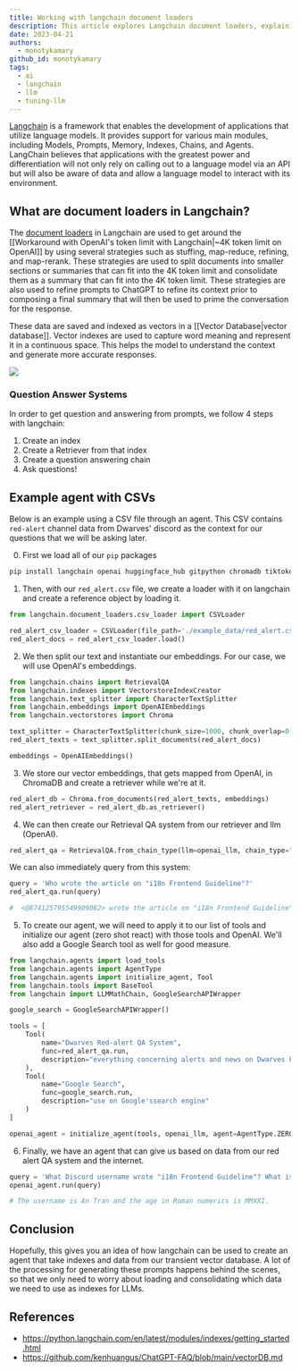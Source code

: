 ```yaml
---
title: Working with langchain document loaders
description: This article explores Langchain document loaders, explaining their role in overcoming token limits, integrating with vector databases, and demonstrating how to build a question-answering system using CSV data and an AI agent.
date: 2023-04-21
authors:
  - monotykamary
github_id: monotykamary
tags:
  - ai
  - langchain
  - llm
  - tuning-llm
---
```


[Langchain](https://python.langchain.com/) is a framework that enables the development of applications that utilize language models. It provides support for various main modules, including Models, Prompts, Memory, Indexes, Chains, and Agents. LangChain believes that applications with the greatest power and differentiation will not only rely on calling out to a language model via an API but will also be aware of data and allow a language model to interact with its environment.

## What are document loaders in Langchain?

The [document loaders](https://python.langchain.com/en/latest/modules/indexes/document_loaders.html) in Langchain are used to get around the [[Workaround with OpenAI's token limit with Langchain|~4K token limit on OpenAI]] by using several strategies such as stuffing, map-reduce, refining, and map-rerank. These strategies are used to split documents into smaller sections or summaries that can fit into the 4K token limit and consolidate them as a summary that can fit into the 4K token limit. These strategies are also used to refine prompts to ChatGPT to refine its context prior to composing a final summary that will then be used to prime the conversation for the response.

These data are saved and indexed as vectors in a [[Vector Database|vector database]]. Vector indexes are used to capture word meaning and represent it in a continuous space. This helps the model to understand the context and generate more accurate responses.

![](assets/working-with-langchain-document-loaders_langchain-document-loader-flow.webp)

### Question Answer Systems

In order to get question and answering from prompts, we follow 4 steps with langchain:

1.  Create an index
2.  Create a Retriever from that index
3.  Create a question answering chain
4.  Ask questions!

## Example agent with CSVs

Below is an example using a CSV file through an agent. This CSV contains `red-alert` channel data from Dwarves' discord as the context for our questions that we will be asking later.

0. First we load all of our `pip` packages

```sh
pip install langchain openai huggingface_hub gitpython chromadb tiktoken google-api-python-client llama-cpp-python
```

1. Then, with our `red_alert.csv` file, we create a loader with it on langchain and create a reference object by loading it.

```python
from langchain.document_loaders.csv_loader import CSVLoader

red_alert_csv_loader = CSVLoader(file_path='./example_data/red_alert.csv')
red_alert_docs = red_alert_csv_loader.load()
```

2. We then split our text and instantiate our embeddings. For our case, we will use OpenAI's embeddings.

```python
from langchain.chains import RetrievalQA
from langchain.indexes import VectorstoreIndexCreator
from langchain.text_splitter import CharacterTextSplitter
from langchain.embeddings import OpenAIEmbeddings
from langchain.vectorstores import Chroma

text_splitter = CharacterTextSplitter(chunk_size=1000, chunk_overlap=0)
red_alert_texts = text_splitter.split_documents(red_alert_docs)

embeddings = OpenAIEmbeddings()
```

3. We store our vector embeddings, that gets mapped from OpenAI, in ChromaDB and create a retriever while we're at it.

```python
red_alert_db = Chroma.from_documents(red_alert_texts, embeddings)
red_alert_retriever = red_alert_db.as_retriever()
```

4. We can then create our Retrieval QA system from our retriever and llm (OpenAI).

```python
red_alert_qa = RetrievalQA.from_chain_type(llm=openai_llm, chain_type="stuff", retriever=red_alert_retriever)
```

We can also immediately query from this system:

```python
query = 'Who wrote the article on "i18n Frontend Guideline"?'
red_alert_qa.run(query)

#  <@874125795549909082> wrote the article on "i18n Frontend Guideline".
```

5. To create our agent, we will need to apply it to our list of tools and initialize our agent (zero shot react) with those tools and OpenAI. We'll also add a Google Search tool as well for good measure.

```python
from langchain.agents import load_tools
from langchain.agents import AgentType
from langchain.agents import initialize_agent, Tool
from langchain.tools import BaseTool
from langchain import LLMMathChain, GoogleSearchAPIWrapper

google_search = GoogleSearchAPIWrapper()

tools = [
    Tool(
        name="Dwarves Red-alert QA System",
        func=red_alert_qa.run,
        description="everything concerning alerts and news on Dwarves Foundation Discord."
    ),
    Tool(
        name="Google Search",
        func=google_search.run,
        description="use on Google'ssearch engine"
    )
]

openai_agent = initialize_agent(tools, openai_llm, agent=AgentType.ZERO_SHOT_REACT_DESCRIPTION, verbose=True)
```

6. Finally, we have an agent that can give us based on data from our red alert QA system and the internet.

```python
query = 'What Discord username wrote "i18n Frontend Guideline"? What is his age in roman numerics?'
openai_agent.run(query)

# The username is An Tran and the age in Roman numerics is MMXXI.
```

## Conclusion

Hopefully, this gives you an idea of how langchain can be used to create an agent that take indexes and data from our transient vector database. A lot of the processing for generating these prompts happens behind the scenes, so that we only need to worry about loading and consolidating which data we need to use as indexes for LLMs.

## References

- https://python.langchain.com/en/latest/modules/indexes/getting_started.html
- https://github.com/kenhuangus/ChatGPT-FAQ/blob/main/vectorDB.md


